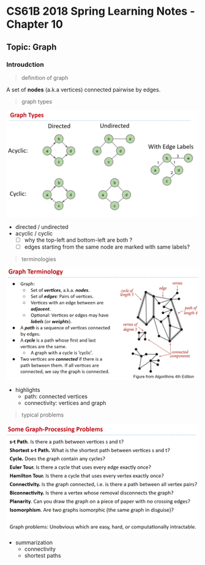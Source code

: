 # CS61B 2018 Spring Learning Notes - Chapter 10

## Topic: Graph

### Introudction

> definition of graph

A set of **nodes** (a.k.a vertices) connected pairwise by edges.

> graph types

![tree height](./../assets/graph_categories.png)

* directed / undirected
* acyclic / cyclic
  * [ ] why the top-left and bottom-left are both ?
  * [ ] edges starting from the same node are marked with same labels?

> terminologies

![tree height](./../assets/graph_terms.png)

* highlights
  * path: connected vertices
  * connectivity: vertices and graph

> typical problems

![typical problems](./../assets/graph_probs.png)

* summarization
  * connectivity
  * shortest paths
